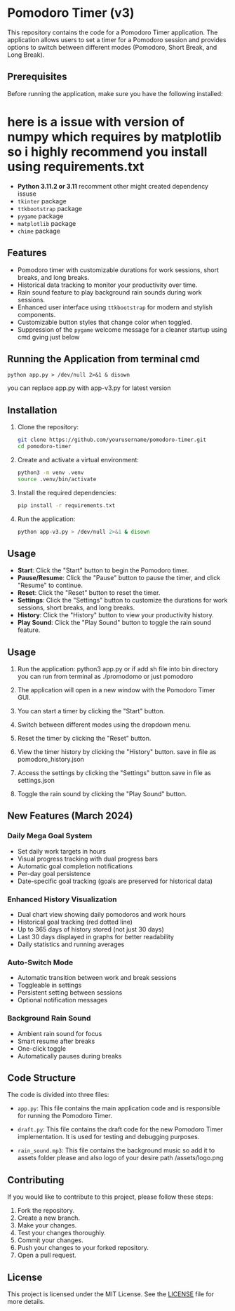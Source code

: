 # Pomodoro Timer (v3)

This repository contains the code for a Pomodoro Timer application. The application allows users to set a timer for a Pomodoro session and provides options to switch between different modes (Pomodoro, Short Break, and Long Break).

## Prerequisites

Before running the application, make sure you have the following installed:
# here is a issue with version of numpy which requires by matplotlib so i highly recommend you install using requirements.txt
- **Python 3.11.2 or 3.11** recomment other might created dependency issuse
- `tkinter` package
- `ttkbootstrap` package
- `pygame` package 
- `matplotlib` package
- `chime` package


## Features

- Pomodoro timer with customizable durations for work sessions, short breaks, and long breaks.
- Historical data tracking to monitor your productivity over time.
- Rain sound feature to play background rain sounds during work sessions.
- Enhanced user interface using `ttkbootstrap` for modern and stylish components.
- Customizable button styles that change color when toggled.
- Suppression of the `pygame` welcome message for a cleaner startup using cmd gving just below 

## Running the Application from terminal cmd
```
python app.py > /dev/null 2>&1 & disown
```
you can replace app.py with app-v3.py for latest version

## Installation

1. Clone the repository:
    ```sh
    git clone https://github.com/yourusername/pomodoro-timer.git
    cd pomodoro-timer
    ```

2. Create and activate a virtual environment:
    ```sh
    python3 -m venv .venv
    source .venv/bin/activate
    ```

3. Install the required dependencies:
    ```sh
    pip install -r requirements.txt
    ```

4. Run the application:
    ```sh
    python app-v3.py > /dev/null 2>&1 & disown
    ```

## Usage

- **Start**: Click the "Start" button to begin the Pomodoro timer.
- **Pause/Resume**: Click the "Pause" button to pause the timer, and click "Resume" to continue.
- **Reset**: Click the "Reset" button to reset the timer.
- **Settings**: Click the "Settings" button to customize the durations for work sessions, short breaks, and long breaks.
- **History**: Click the "History" button to view your productivity history.
- **Play Sound**: Click the "Play Sound" button to toggle the rain sound feature.

## Usage

1. Run the application: python3 app.py or if add sh file into bin directory you can run from terminal as ./promodomo or just pomodoro
2. The application will open in a new window with the Pomodoro Timer GUI.

3. You can start a timer by clicking the "Start" button.

4. Switch between different modes using the dropdown menu.

5. Reset the timer by clicking the "Reset" button.

6. View the timer history by clicking the "History" button. save in file as pomodoro_history.json

7. Access the settings by clicking the "Settings" button.save in file as settings.json
8. Toggle the rain sound by clicking the "Play Sound" button.

## New Features (March 2024)

### Daily Mega Goal System
- Set daily work targets in hours
- Visual progress tracking with dual progress bars
- Automatic goal completion notifications
- Per-day goal persistence
- Date-specific goal tracking (goals are preserved for historical data)

### Enhanced History Visualization
- Dual chart view showing daily pomodoros and work hours
- Historical goal tracking (red dotted line)
- Up to 365 days of history stored (not just 30 days)
- Last 30 days displayed in graphs for better readability
- Daily statistics and running averages

### Auto-Switch Mode
- Automatic transition between work and break sessions
- Toggleable in settings
- Persistent setting between sessions
- Optional notification messages

### Background Rain Sound
- Ambient rain sound for focus
- Smart resume after breaks
- One-click toggle
- Automatically pauses during breaks

## Code Structure

The code is divided into three files:

- `app.py`: This file contains the main application code and is responsible for running the Pomodoro Timer.

- `draft.py`: This file contains the draft code for the new Pomodoro Timer implementation. It is used for testing and debugging purposes.
- `rain_sound.mp3`: This file contains the background music so add it to assets folder please and also logo of your desire path /assets/logo.png

## Contributing

If you would like to contribute to this project, please follow these steps:

1. Fork the repository.
2. Create a new branch.
3. Make your changes.
4. Test your changes thoroughly.
5. Commit your changes.
6. Push your changes to your forked repository.
7. Open a pull request.

## License

This project is licensed under the MIT License. See the [LICENSE](LICENSE) file for more details.